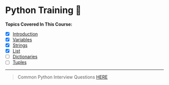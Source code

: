 # Python Training :snake:

**Topics Covered In This Course:**
- [x] [Introduction](introduction.md)
- [x] [Variables](variables.py)
- [x] [Strings](string_casting.py)
- [x] [List](lists.py)
- [ ] [Dictionaries](lists.py)
- [ ] [Tuples](lists.py)

---

> Common Python Interview Questions [HERE](https://www.guru99.com/python-interview-questions-answers.html)


